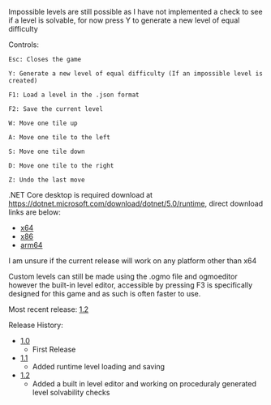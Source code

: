 

Impossible levels are still possible as I have not implemented a check to see if a level is solvable, for now press Y to generate a new level of equal difficulty

Controls:

    Esc: Closes the game

    Y: Generate a new level of equal difficulty (If an impossible level is created)

    F1: Load a level in the .json format

    F2: Save the current level

    W: Move one tile up

    A: Move one tile to the left

    S: Move one tile down

    D: Move one tile to the right

    Z: Undo the last move

.NET Core desktop is required download at https://dotnet.microsoft.com/download/dotnet/5.0/runtime, direct download links are below:

* [x64](https://dotnet.microsoft.com/download/dotnet/thank-you/runtime-desktop-5.0.7-windows-x64-installer)
* [x86](https://dotnet.microsoft.com/download/dotnet/thank-you/runtime-desktop-5.0.7-windows-x86-installer)
* [arm64](https://dotnet.microsoft.com/download/dotnet/thank-you/runtime-desktop-5.0.7-windows-arm64-installer)

I am unsure if the current release will work on any platform other than x64

Custom levels can still be made using the .ogmo file and ogmoeditor however the built-in level editor, accessible by pressing F3 is specifically designed for this game and as such is often faster to use.



Most recent release: [1.2](https://github.com/rpg7000/Monogame_Sokobon/releases/tag/v1.2)

Release History:
* [1.0](https://github.com/rpg7000/Monogame_Sokobon/releases/tag/v1.0)
  * First Release
* [1.1](https://github.com/rpg7000/Monogame_Sokobon/releases/tag/v1.1)
  * Added runtime level loading and saving
* [1.2](https://github.com/rpg7000/Monogame_Sokobon/releases/tag/v1.2)
  * Added a built in level editor and working on proceduraly generated level solvability checks
